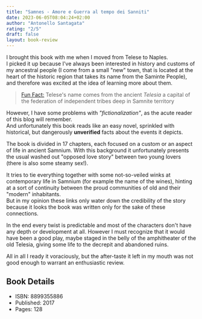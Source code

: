 ```yaml
---
title: "Samnes - Amore e Guerra al tempo dei Sanniti"
date: 2023-06-05T08:04:24+02:00
author: "Antonello Santagata"
rating: "2/5"
draft: false
layout: book-review
---
```


I brought this book with me when I moved from Telese to Naples.  
I picked it up because I've always been interested in history and customs
of my ancestral people (I come from a small "new" town, that is located at the
heart of the historic region that takes its name from the Saminte People), and
therefore was excited at the idea of learning more about them.

> [Fun Fact:](#) Telese's name comes from the ancient *Telesia* a capital of the
> federation of independent tribes deep in Samnite territory

However, I have some problems with _"fictionalization"_, as the acute reader
of this blog will remember.  
And unfortunately this book reads like an easy novel, sprinkled with historical,
but dangerously **unverified** facts about the events it depicts.

The book is divided in 17 chapters, each focused on a custom or an aspect of
life in ancient Samnium.
With this background it unfortunately presents the usual washed out "opposed
love story" between two young lovers (there is also some steamy sex!).

It tries to tie everything together with some not-so-veiled winks at
contemporary life in Samnium (for example the name of the wines), hinting at a
sort of continuity between the proud communities of old and their "modern"
inhabitants.  
But in my opinion these links only water down the credibility of the story
because it looks the book was written only for the sake of these
connections.

In the end every twist is predictable and most of the characters don't
have any depth or development at all. 
However I must recognize that it would have been a good play, maybe staged in the
belly of the amphitheater of the old Telesia, giving some life to the decrepit
and abandoned ruins.

All in all I ready it voraciously, but the after-taste it left in my mouth was
not good enough to warrant an enthusiastic review.


## Book Details

- ISBN: 8899355886
- Published: 2017
- Pages: 128
